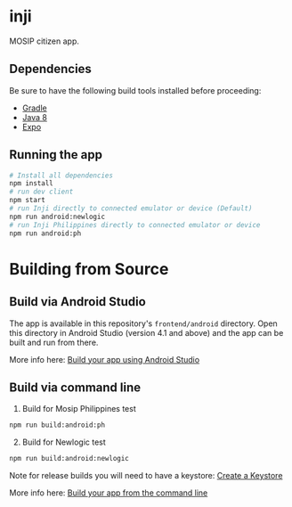 # inji
MOSIP citizen app.

## Dependencies

Be sure to have the following build tools installed before proceeding:

- [Gradle](https://gradle.org/install/)
- [Java 8](https://www.oracle.com/ph/java/technologies/javase/javase8-archive-downloads.html)
- [Expo](https://docs.expo.dev/get-started/installation/)

## Running the app

```bash
# Install all dependencies
npm install
# run dev client
npm start
# run Inji directly to connected emulator or device (Default)
npm run android:newlogic
# run Inji Philippines directly to connected emulator or device
npm run android:ph
```

# Building from Source

## Build via Android Studio

The app is available in this repository's `frontend/android` directory. Open this directory in Android Studio (version 4.1 and above) and the app can be built and run from there.

More info here: [Build your app using Android Studio](https://developer.android.com/studio/run)

## Build via command line

1. Build for Mosip Philippines test
```bash
npm run build:android:ph
```

2. Build for Newlogic test

```bash
npm run build:android:newlogic
```

Note for release builds you will need to have a keystore: [Create a Keystore](https://medium.com/@tom.truyen/create-an-android-keystore-using-keytool-commandline-10399a62e774)

More info here: [Build your app from the command line](https://developer.android.com/studio/build/building-cmdline)
